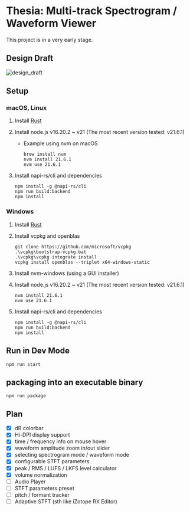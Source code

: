 # Thesia: Multi-track Spectrogram / Waveform Viewer

This project is in a very early stage.

## Design Draft

![design_draft](https://github.com/Sytronik/thesia/assets/61383377/938e0425-999f-408c-ae16-82ddf207bc63)

## Setup

### macOS, Linux

1. Install [Rust](https://www.rust-lang.org/tools/install)
2. Install node.js v16.20.2 ~ v21 (The most recent version tested: v21.6.1)
   - Example using nvm on macOS
      ```
      brew install nvm
      nvm install 21.6.1
      nvm use 21.6.1
      ```

3. Install napi-rs/cli and dependencies
   ```
   npm install -g @napi-rs/cli
   npm run build:backend
   npm install
   ```

### Windows

1. Install [Rust](https://www.rust-lang.org/tools/install)
2. Install vcpkg and openblas

   ```
   git clone https://github.com/microsoft/vcpkg
   .\vcpkg\bootstrap-vcpkg.bat
   .\vcpkg\vcpkg integrate install
   vcpkg install openblas --triplet x64-windows-static
   ```

3. Install nvm-windows (using a GUI installer)
2. Install node.js v16.20.2 ~ v21 (The most recent version tested: v21.6.1)
   ```
   nvm install 21.6.1
   nvm use 21.6.1
   ```

5. Install napi-rs/cli and dependencies

   ```
   npm install -g @napi-rs/cli
   npm run build:backend
   npm install
   ```

## Run in Dev Mode

```
npm run start
```

## packaging into an executable binary

```
npm run package
```

## Plan

- [x] dB colorbar
- [x] Hi-DPI display support
- [x] time / frequency info on mouse hover
- [x] waveform amplitude zoom in/out slider
- [x] selecting spectrogram mode / waveform mode
- [x] configurable STFT parameters
- [x] peak / RMS / LUFS / LKFS level calculator
- [x] volume normalization
- [ ] Audio Player
- [ ] STFT parameters preset
- [ ] pitch / formant tracker
- [ ] Adaptive STFT (sth like iZotope RX Editor)
